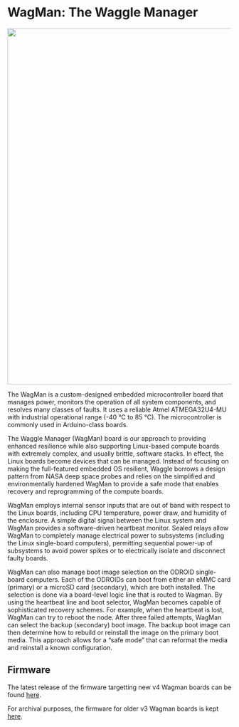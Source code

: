 <!--
waggle_topic=wagman/introduction, Wagman: The Waggle Manager
-->

# WagMan: The Waggle Manager

<img src="./v3/resources/WagmanAnnotated.jpg" width="800">

The WagMan is a custom-designed embedded microcontroller board that manages power, monitors the operation of all system components, and
resolves many classes of faults. It uses a reliable Atmel ATMEGA32U4-MU with industrial operational range (-40 °C to 85 °C). The microcontroller is commonly used in Arduino-class boards.

The Waggle Manager (WagMan) board is our approach to providing enhanced resilience while also supporting Linux-based compute boards with extremely complex, and usually brittle, software stacks. In effect, the Linux boards become devices that can be managed.  Instead of focusing on making the full-featured embedded OS resilient, Waggle borrows a design pattern from NASA deep space probes and relies on the simplified and environmentally hardened WagMan to provide a safe mode that enables recovery and reprogramming of the compute boards.

WagMan employs internal sensor inputs that are out of band with respect to the Linux boards, including CPU temperature, power draw, and humidity of the enclosure. A simple digital signal between the Linux system and WagMan provides a software-driven heartbeat monitor. Sealed relays allow WagMan to completely manage electrical power to subsystems (including the Linux single-board computers), permitting sequential
power-up of subsystems to avoid power spikes or to electrically isolate and disconnect faulty boards.

WagMan can also manage boot image selection on the ODROID single-board computers. Each of the ODROIDs can boot from either an eMMC card (primary) or a microSD card (secondary), which are both installed. The selection is done via a board-level logic line that is routed to Wagman.  By using the heartbeat line and boot selector, WagMan becomes capable of sophisticated recovery schemes. For example, when the
heartbeat is lost, WagMan can try to reboot the node.  After three failed attempts, WagMan can select the backup (secondary) boot image. The backup boot image can then determine how to rebuild or reinstall the image on the primary boot media. This approach allows for a “safe mode” that can reformat the media and reinstall a known configuration.

## Firmware

The latest release of the firmware targetting new v4 Wagman boards can be found [here](https://github.com/waggle-sensor/wagman/tree/master/v4/new/firmware).

For archival purposes, the firmware for older v3 Wagman boards is kept [here](https://github.com/waggle-sensor/wagman/tree/master/v3/firmware).
